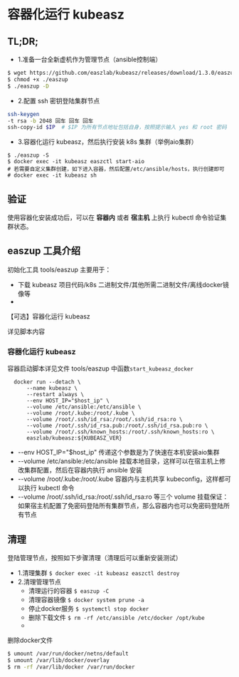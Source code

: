 # 容器化运行 kubeasz

## TL;DR;

- 1.准备一台全新虚机作为管理节点（ansible控制端）

```bash
$ wget https://github.com/easzlab/kubeasz/releases/download/1.3.0/easzup
$ chmod +x ./easzup
$ ./easzup -D
```

- 2.配置 ssh 密钥登陆集群节点
``` bash
ssh-keygen
-t rsa -b 2048 回车 回车 回车
ssh-copy-id $IP  # $IP 为所有节点地址包括自身，按照提示输入 yes 和 root 密码
```

- 3.容器化运行 kubeasz，然后执行安装 k8s 集群（举例aio集群）

```{.python .input}
$ ./easzup -S
$ docker exec -it kubeasz easzctl start-aio
# 若需要自定义集群创建，如下进入容器，然后配置/etc/ansible/hosts，执行创建即可
# docker exec -it kubeasz sh
```

## 验证

使用容器化安装成功后，可以在 **容器内** 或者 **宿主机** 上执行 kubectl 命令验证集群状态。

## easzup 工具介绍
初始化工具 tools/easzup 主要用于：

- 下载 kubeasz 项目代码/k8s 二进制文件/其他所需二进制文件/离线docker镜像等
-
【可选】容器化运行 kubeasz

详见脚本内容

### 容器化运行 kubeasz

容器启动脚本详见文件 tools/easzup
中函数`start_kubeasz_docker`

```{.python .input}
  docker run --detach \
      --name kubeasz \
      --restart always \
      --env HOST_IP="$host_ip" \
      --volume /etc/ansible:/etc/ansible \
      --volume /root/.kube:/root/.kube \
      --volume /root/.ssh/id_rsa:/root/.ssh/id_rsa:ro \
      --volume /root/.ssh/id_rsa.pub:/root/.ssh/id_rsa.pub:ro \
      --volume /root/.ssh/known_hosts:/root/.ssh/known_hosts:ro \
      easzlab/kubeasz:${KUBEASZ_VER}
```

- --env HOST_IP="$host_ip" 传递这个参数是为了快速在本机安装aio集群
- --volume
/etc/ansible:/etc/ansible 挂载本地目录，这样可以在宿主机上修改集群配置，然后在容器内执行 ansible 安装
- --volume
/root/.kube:/root/.kube 容器内与主机共享 kubeconfig，这样都可以执行 kubectl 命令
- --volume
/root/.ssh/id_rsa:/root/.ssh/id_rsa:ro 等三个 volume
挂载保证：如果宿主机配置了免密码登陆所有集群节点，那么容器内也可以免密码登陆所有节点

## 清理

登陆管理节点，按照如下步骤清理（清理后可以重新安装测试）
- 1.清理集群 `$ docker exec -it kubeasz easzctl destroy`
- 2.清理管理节点
  - 清理运行的容器 `$
easzup -C`
  - 清理容器镜像 `$ docker system prune -a`
  - 停止docker服务 `$ systemctl
stop docker`
  - 删除下载文件 `$ rm -rf /etc/ansible /etc/docker /opt/kube`
  -
删除docker文件

```bash
$ umount /var/run/docker/netns/default
$ umount /var/lib/docker/overlay
$ rm -rf /var/lib/docker /var/run/docker
```
